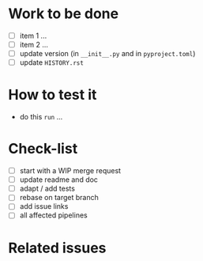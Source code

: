 # Work to be done

* [ ] item 1 ...
* [ ] item 2 ...
* [ ] update version (in `__init__.py` and in `pyproject.toml`)
* [ ] update `HISTORY.rst`

# How to test it

* do this `run` ...

# Check-list

* [ ] start with a WIP merge request
* [ ] update readme and doc
* [ ] adapt / add tests
* [ ] rebase on target branch
* [ ] add issue links
* [ ] all affected pipelines

# Related issues

